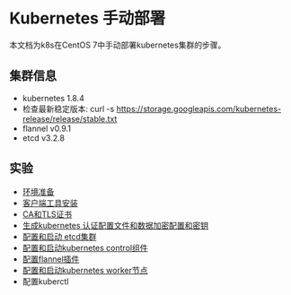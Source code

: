 # Kubernetes 手动部署 #

本文档为k8s在CentOS 7中手动部署kubernetes集群的步骤。

## 集群信息 ##

- kubernetes 1.8.4
- 检查最新稳定版本: curl -s https://storage.googleapis.com/kubernetes-release/release/stable.txt
- flannel v0.9.1
- etcd v3.2.8

## 实验 ##

- [环境准备](docs/01-prerequisites.md)
- [客户端工具安装](docs/02-clinet-tools.md)
- [CA和TLS证书](docs/03-certificate.md)
- [生成kubernetes 认证配置文件和数据加密配置和密钥](docs/04-kubernetes-configuration-files.md)
- [配置和启动 etcd集群](docs/05-etcd.md)
- [配置和启动kubernetes control组件](docs/06-k8s-controllers.md)
- [配置flannel插件](docs/07-flannel.md)
- [配置和启动kubernetes worker节点](docs/08-k8s-workers.md)
- 配置kuberctl




